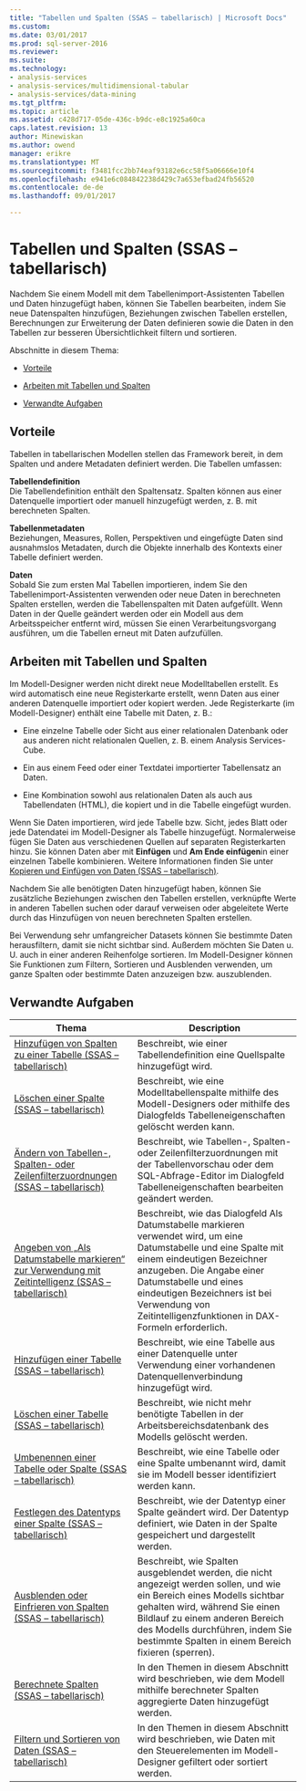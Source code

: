 ```yaml
---
title: "Tabellen und Spalten (SSAS – tabellarisch) | Microsoft Docs"
ms.custom: 
ms.date: 03/01/2017
ms.prod: sql-server-2016
ms.reviewer: 
ms.suite: 
ms.technology:
- analysis-services
- analysis-services/multidimensional-tabular
- analysis-services/data-mining
ms.tgt_pltfrm: 
ms.topic: article
ms.assetid: c428d717-05de-436c-b9dc-e8c1925a60ca
caps.latest.revision: 13
author: Minewiskan
ms.author: owend
manager: erikre
ms.translationtype: MT
ms.sourcegitcommit: f3481fcc2bb74eaf93182e6cc58f5a06666e10f4
ms.openlocfilehash: e941e6c084842238d429c7a653efbad24fb56520
ms.contentlocale: de-de
ms.lasthandoff: 09/01/2017

---
```

# <a name="tables-and-columns-ssas-tabular"></a>Tabellen und Spalten (SSAS – tabellarisch)
  Nachdem Sie einem Modell mit dem Tabellenimport-Assistenten Tabellen und Daten hinzugefügt haben, können Sie Tabellen bearbeiten, indem Sie neue Datenspalten hinzufügen, Beziehungen zwischen Tabellen erstellen, Berechnungen zur Erweiterung der Daten definieren sowie die Daten in den Tabellen zur besseren Übersichtlichkeit filtern und sortieren.  
  
 Abschnitte in diesem Thema:  
  
-   [Vorteile](#bkmk_benefits)  
  
-   [Arbeiten mit Tabellen und Spalten](#bkmk_working)  
  
-   [Verwandte Aufgaben](#bkmk_related_tasks)  
  
##  <a name="bkmk_benefits"></a> Vorteile  
 Tabellen in tabellarischen Modellen stellen das Framework bereit, in dem Spalten und andere Metadaten definiert werden. Die Tabellen umfassen:  
  
 **Tabellendefinition**  
 Die Tabellendefinition enthält den Spaltensatz. Spalten können aus einer Datenquelle importiert oder manuell hinzugefügt werden, z. B. mit berechneten Spalten.  
  
 **Tabellenmetadaten**  
 Beziehungen, Measures, Rollen, Perspektiven und eingefügte Daten sind ausnahmslos Metadaten, durch die Objekte innerhalb des Kontexts einer Tabelle definiert werden.  
  
 **Daten**  
 Sobald Sie zum ersten Mal Tabellen importieren, indem Sie den Tabellenimport-Assistenten verwenden oder neue Daten in berechneten Spalten erstellen, werden die Tabellenspalten mit Daten aufgefüllt. Wenn Daten in der Quelle geändert werden oder ein Modell aus dem Arbeitsspeicher entfernt wird, müssen Sie einen Verarbeitungsvorgang ausführen, um die Tabellen erneut mit Daten aufzufüllen.  
  
##  <a name="bkmk_working"></a> Arbeiten mit Tabellen und Spalten  
 Im Modell-Designer werden nicht direkt neue Modelltabellen erstellt. Es wird automatisch eine neue Registerkarte erstellt, wenn Daten aus einer anderen Datenquelle importiert oder kopiert werden. Jede Registerkarte (im Modell-Designer) enthält eine Tabelle mit Daten, z. B.:  
  
-   Eine einzelne Tabelle oder Sicht aus einer relationalen Datenbank oder aus anderen nicht relationalen Quellen, z. B. einem Analysis Services-Cube.  
  
-   Ein aus einem Feed oder einer Textdatei importierter Tabellensatz an Daten.  
  
-   Eine Kombination sowohl aus relationalen Daten als auch aus Tabellendaten (HTML), die kopiert und in die Tabelle eingefügt wurden.  
  
 Wenn Sie Daten importieren, wird jede Tabelle bzw. Sicht, jedes Blatt oder jede Datendatei im Modell-Designer als Tabelle hinzugefügt. Normalerweise fügen Sie Daten aus verschiedenen Quellen auf separaten Registerkarten hinzu. Sie können Daten aber mit **Einfügen** und **Am Ende einfügen**in einer einzelnen Tabelle kombinieren. Weitere Informationen finden Sie unter [Kopieren und Einfügen von Daten &#40;SSAS – tabellarisch&#41;](../../analysis-services/tabular-models/ssas-import-data-copy-and-paste-data.md).  
  
 Nachdem Sie alle benötigten Daten hinzugefügt haben, können Sie zusätzliche Beziehungen zwischen den Tabellen erstellen, verknüpfte Werte in anderen Tabellen suchen oder darauf verweisen oder abgeleitete Werte durch das Hinzufügen von neuen berechneten Spalten erstellen.  
  
 Bei Verwendung sehr umfangreicher Datasets können Sie bestimmte Daten herausfiltern, damit sie nicht sichtbar sind. Außerdem möchten Sie Daten u. U. auch in einer anderen Reihenfolge sortieren. Im Modell-Designer können Sie Funktionen zum Filtern, Sortieren und Ausblenden verwenden, um ganze Spalten oder bestimmte Daten anzuzeigen bzw. auszublenden.  
  
##  <a name="bkmk_related_tasks"></a> Verwandte Aufgaben  
  
|Thema|Description|  
|-----------|-----------------|  
|[Hinzufügen von Spalten zu einer Tabelle &#40;SSAS – tabellarisch&#41;](../../analysis-services/tabular-models/add-columns-to-a-table-ssas-tabular.md)|Beschreibt, wie einer Tabellendefinition eine Quellspalte hinzugefügt wird.|  
|[Löschen einer Spalte &#40;SSAS – tabellarisch&#41;](../../analysis-services/tabular-models/delete-a-column-ssas-tabular.md)|Beschreibt, wie eine Modelltabellenspalte mithilfe des Modell-Designers oder mithilfe des Dialogfelds Tabelleneigenschaften gelöscht werden kann.|  
|[Ändern von Tabellen-, Spalten- oder Zeilenfilterzuordnungen &#40;SSAS – tabellarisch&#41;](../../analysis-services/tabular-models/change-table-column-or-row-filter-mappings-ssas-tabular.md)|Beschreibt, wie Tabellen-, Spalten- oder Zeilenfilterzuordnungen mit der Tabellenvorschau oder dem SQL-Abfrage-Editor im Dialogfeld Tabelleneigenschaften bearbeiten geändert werden.|  
|[Angeben von „Als Datumstabelle markieren“ zur Verwendung mit Zeitintelligenz &#40;SSAS – tabellarisch&#41;](../../analysis-services/tabular-models/specify-mark-as-date-table-for-use-with-time-intelligence-ssas-tabular.md)|Beschreibt, wie das Dialogfeld Als Datumstabelle markieren verwendet wird, um eine Datumstabelle und eine Spalte mit einem eindeutigen Bezeichner anzugeben. Die Angabe einer Datumstabelle und eines eindeutigen Bezeichners ist bei Verwendung von Zeitintelligenzfunktionen in DAX-Formeln erforderlich.|  
|[Hinzufügen einer Tabelle &#40;SSAS – tabellarisch&#41;](../../analysis-services/tabular-models/add-a-table-ssas-tabular.md)|Beschreibt, wie eine Tabelle aus einer Datenquelle unter Verwendung einer vorhandenen Datenquellenverbindung hinzugefügt wird.|  
|[Löschen einer Tabelle &#40;SSAS – tabellarisch&#41;](../../analysis-services/tabular-models/delete-a-table-ssas-tabular.md)|Beschreibt, wie nicht mehr benötigte Tabellen in der Arbeitsbereichsdatenbank des Modells gelöscht werden.|  
|[Umbenennen einer Tabelle oder Spalte &#40;SSAS – tabellarisch&#41;](../../analysis-services/tabular-models/rename-a-table-or-column-ssas-tabular.md)|Beschreibt, wie eine Tabelle oder eine Spalte umbenannt wird, damit sie im Modell besser identifiziert werden kann.|  
|[Festlegen des Datentyps einer Spalte &#40;SSAS – tabellarisch&#41;](../../analysis-services/tabular-models/set-the-data-type-of-a-column-ssas-tabular.md)|Beschreibt, wie der Datentyp einer Spalte geändert wird. Der Datentyp definiert, wie Daten in der Spalte gespeichert und dargestellt werden.|  
|[Ausblenden oder Einfrieren von Spalten &#40;SSAS – tabellarisch&#41;](../../analysis-services/tabular-models/hide-or-freeze-columns-ssas-tabular.md)|Beschreibt, wie Spalten ausgeblendet werden, die nicht angezeigt werden sollen, und wie ein Bereich eines Modells sichtbar gehalten wird, während Sie einen Bildlauf zu einem anderen Bereich des Modells durchführen, indem Sie bestimmte Spalten in einem Bereich fixieren (sperren).|  
|[Berechnete Spalten &#40;SSAS – tabellarisch&#41;](../../analysis-services/tabular-models/ssas-calculated-columns.md)|In den Themen in diesem Abschnitt wird beschrieben, wie dem Modell mithilfe berechneter Spalten aggregierte Daten hinzugefügt werden.|  
|[Filtern und Sortieren von Daten &#40;SSAS – tabellarisch&#41;](http://msdn.microsoft.com/library/55ebd7a6-2458-4398-911f-fcfeb2413f1b)|In den Themen in diesem Abschnitt wird beschrieben, wie Daten mit den Steuerelementen im Modell-Designer gefiltert oder sortiert werden.|  
  
  
